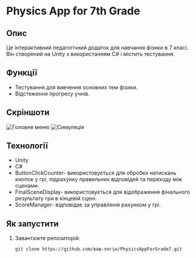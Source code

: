 # Physics App for 7th Grade

## Опис
Це інтерактивний педагогічний додаток для навчання фізики в 7 класі. Він створений на Unity з використанням C# і містить тестування.

## Функції
- Тестування для вивчення основних тем фізики.
- Відстеження прогресу учнів.

## Скріншоти
![Головне меню](screenshots/main_menu.png)
![Симуляція](screenshots/simulation.png)

## Технології
- Unity
- C#
- ButtonClickCounter- використовується для обробки натискань кнопок у грі, підрахунку правильних відповідей та переходу між сценами.
- FinalSceneDisplay- використовується для відображення фінального результату гри в кінцевій сцені.
- ScoreManager- відповідає за управління рахунком у грі.

## Як запустити
1. Завантажте репозиторій:
   ```bash
   git clone https://github.com/ваш-логін/PhysicsAppForGrade7.git
